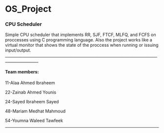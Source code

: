 # OS_Project
<h3>CPU Scheduler</h3>
Simple CPU scheduler that implements RR, SJF, FTCF, MLFQ, and FCFS on proccesses using C programming language. Also the project works like a virtual monitor that shows the state of the proccess when running or issuing input/output. 
_______________________________________________________________________________________________
<h4>Team members:</h4>

11-Alaa Ahmed Ibraheem

22-Zainab Ahmed Younis

24-Sayed Ibraheem Sayed

48-Mariam Medhat Mahmoud

54-Youmna Waleed Tawfeek
___________________________________________________________________________________________________________________________________________________________
